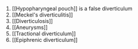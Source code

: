 1. [[Hypopharyngeal pouch]] is a false diverticulum
2. [[Meckel's diverticulitis]]
3. [[Diverticulosis]]
4. [[Aneurysms]]
5. [[Tractional diverticulum]] 
6. [[Epiphrenic diverticulum]]

